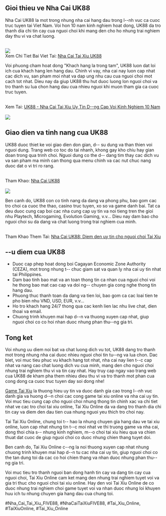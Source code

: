 <h2>Gioi thieu ve Nha Cai UK88</h2><p>Nha Cai UK88 la mot trong nhung nha cai hang dau trong l--nh vuc ca cuoc truc tuyen tai Viet Nam. Voi hon 10 nam kinh nghiem hoat dong, UK88 da tro thanh dia chi tin cay cua nguoi choi khi mang den cho ho nhung trai nghiem day thu vi va chat luong.</p><br><img src="https://taixiuonline.games/wp-content/uploads/2024/12/fabet-1.jpg"></br>
Xem Chi Tiet Bai Viet Tai: <a href="https://taixiuonline.games/uk88/">Nha Cai Tai Xiu UK88</a><p>Voi phuong cham hoat dong "Khach hang la trong tam", UK88 luon dat loi ich cua khach hang len hang dau. Chinh vi vay, nha cai nay luon cap nhat cac dich vu, san pham moi nhat va dap ung nhu cau cua nguoi choi mot cach tot nhat. Dieu nay da giup UK88 thu hut duoc luong lon nguoi choi va tro thanh su lua chon hang dau cua nhieu nguoi khi muon tham gia ca cuoc truc tuyen.</p><br>Xem Tai: <a href="https://sovren.media/p/2177645/c77f605decf569d510c2704d34f259d8">UK88 - Nha Cai Tai Xiu Uy Tin D--ng Cap Voi Kinh Nghiem 10 Nam</a></br><br><img src="https://taixiuonline.games/wp-content/uploads/2024/12/uu-diem-noi-bat-UK88.jpg"></br><h2>Giao dien va tinh nang cua UK88</h2><p>UK88 duoc thiet ke voi giao dien don gian, d-- su dung va than thien voi nguoi dung. Trang web co toc do tai nhanh, khong gay kho chiu hay gian doan trong qua trinh choi. Nguoi dung co the d-- dang tim thay cac dich vu va san pham ma minh can thong qua menu chinh va cac nut chuc nang duoc dat o vi tri ro rang.</p><br>Tham Khao: <a href="https://taixiuonlinegames4.therestaurant.jp/posts/56427808">Nha Cai UK88</a></br><br><img src="https://taixiuonline.games/wp-content/uploads/2024/12/cau-hoi-thuong-gap-UK88.jpg"></br><p>Ben canh do, UK88 con co tinh nang da dang va phong phu, bao gom cac tro choi ca cuoc the thao, casino truc tuyen, xo so va game danh bai. Tat ca deu duoc cung cap boi cac nha cung cap uy tin va noi tieng tren the gioi nhu Playtech, Microgaming, Evolution Gaming, v.v... Dieu nay dam bao cho nguoi choi su da dang va chat luong trong trai nghiem cua minh.</p><br>Tham Khao Them Tai: <a href="https://sites.google.com/view/taixiuonlinegames1/nha-cai-uk88-%C4%91iem-den-uy-tin-cho-nguoi-choi-tai-xiu">Nha Cai UK88: Diem den uy tin cho nguoi choi Tai Xiu</a></br><h2>--u diem cua UK88</h2><ul>
<li>Duoc cap phep hoat dong boi Cagayan Economic Zone Authority (CEZA), mot trong nhung t-- chuc giam sat va quan ly nha cai uy tin nhat tai Philippines.</li>
<li>Dam bao tinh bao mat va an toan thong tin ca nhan cua nguoi choi voi he thong bao mat cao cap va doi ng-- chuyen gia cong nghe thong tin hang dau.</li>
<li>Phuong thuc thanh toan da dang va tien loi, bao gom ca cac loai tien te pho bien nhu VND, USD, EUR, v.v...</li>
<li>Ho tro khach hang 24/7 thong qua cac kenh lien lac nhu live chat, dien thoai va email.</li>
<li>Chuong trinh khuyen mai hap d--n va thuong xuyen cap nhat, giup nguoi choi co co hoi nhan duoc nhung phan thu--ng gia tri.</li>
</ul><h2>Tong ket</h2><p>Voi nhung uu diem noi bat va chat luong dich vu tot, UK88 dang tro thanh mot trong nhung nha cai duoc nhieu nguoi choi tin tu--ng va lua chon. Dac biet, voi muc tieu phuc vu khach hang tot nhat, nha cai nay lien t--c cap nhat va nang cao chat luong dich vu cua minh, mang den cho nguoi choi nhung trai nghiem thu vi va tin cay nhat. Hay truy cap ngay vao trang web cua UK88 de kham pha them nhieu dieu thu vi va tro thanh mot phan cua cong dong ca cuoc truc tuyen day soi dong nhe!</p><p><a href="https://taixiuonline.games/">Game Tai Xiu</a> la thuong hieu uy tin va duoc danh gia cao trong l--nh vuc danh gia va huong d--n choi cac cong game tai xiu online va nha cai uy tin. Voi muc tieu cung cap cho nguoi choi nhung thong tin chinh xac va chi tiet nhat ve cac tro choi tai xiu online, Tai Xiu Online da va dang tro thanh dia chi tin cay va diem den dau tien cua nhung nguoi yeu thich tro choi nay.

Tai Tai Xiu Online, chung toi t-- hao la nhung chuyen gia hang dau ve tai xiu online, luon cap nhat nhung tin t--c moi nhat ve thi truong game va nha cai, dong thoi chia s-- nhung kinh nghiem, m--o choi tai xiu hieu qua va chien thuat dat cuoc de giup nguoi choi co duoc nhung chien thang tuyet doi.

Ben canh do, Tai Xiu Online c--ng la noi thuong xuyen cap nhat nhung chuong trinh khuyen mai hap d--n tu cac nha cai uy tin, giup nguoi choi co the tan dung toi da cac co hoi chien thang va nhan duoc nhung phan thu--ng gia tri.

Voi muc tieu tro thanh nguoi ban dong hanh tin cay va dang tin cay cua nguoi choi, Tai Xiu Online cam ket mang den nhung trai nghiem tuyet voi va gia tri thuc cho nguoi choi tai xiu online. Hay den voi Tai Xiu Online de co duoc nhung trai nghiem choi game tuyet voi va nhan duoc nhung loi khuyen huu ich tu nhung chuyen gia hang dau cua chung toi.</p>
#Nha_Cai_Tai_Xiu_FIVE88, #NhaCaiTaiXiuFIVE88, #Tai_Xiu_Online, #TaiXiuOnline, #Tai_Xiu_Online
